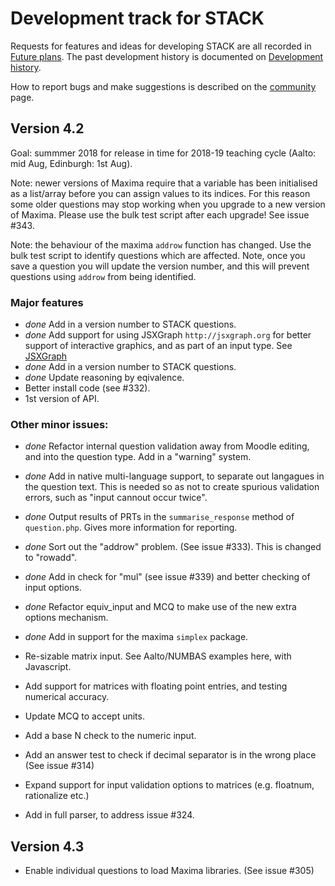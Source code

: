 # Development track for STACK

Requests for features and ideas for developing STACK are all recorded in [Future plans](Future_plans.md). The
past development history is documented on [Development history](Development_history.md).

How to report bugs and make suggestions is described on the [community](../About/Community.md) page.

## Version 4.2

Goal: summmer 2018 for release in time for 2018-19 teaching cycle (Aalto: mid Aug, Edinburgh: 1st Aug).

Note: newer versions of Maxima require that a variable has been initialised as a list/array before you can assign values to its indices.  For this reason some older questions may stop working when you upgrade to a new version of Maxima.  Please use the bulk test script after each upgrade!  See issue #343.

Note: the behaviour of the maxima `addrow` function has changed.  Use the bulk test script to identify questions which are affected. Note, once you save a question you will update the version number, and this will prevent questions using `addrow` from being identified.

### Major features

* _done_ Add in a version number to STACK questions.
* _done_ Add support for using JSXGraph  `http://jsxgraph.org` for better support of interactive graphics, and as part of an input type.  See [JSXGraph](../Authoring/JSXGraph.md)
* _done_ Add in a version number to STACK questions.
* _done_ Update reasoning by eqivalence.
* Better install code (see #332).
* 1st version of API.

### Other minor issues:

* _done_ Refactor internal question validation away from Moodle editing, and into the question type.  Add in a "warning" system.
* _done_ Add in native multi-language support, to separate out langagues in the question text.  This is needed so as not to create spurious validation errors, such as "input cannout occur twice".
* _done_ Output results of PRTs in the `summarise_response` method of `question.php`.  Gives more information for reporting.
* _done_ Sort out the "addrow" problem. (See issue #333).  This is changed to "rowadd".
* _done_ Add in check for "mul" (see issue #339) and better checking of input options.
* _done_ Refactor equiv_input and MCQ to make use of the new extra options mechanism.
* _done_ Add in support for the maxima `simplex` package.

* Re-sizable matrix input.  See Aalto/NUMBAS examples here, with Javascript.
* Add support for matrices with floating point entries, and testing numerical accuracy.
* Update MCQ to accept units.
* Add a base N check to the numeric input.
* Add an answer test to check if decimal separator is in the wrong place (See issue #314)
* Expand support for input validation options to matrices (e.g. floatnum, rationalize etc.)
* Add in full parser, to address issue #324.


## Version 4.3

* Enable individual questions to load Maxima libraries.  (See issue #305)

